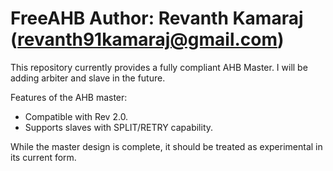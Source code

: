 FreeAHB
Author: Revanth Kamaraj  (revanth91kamaraj@gmail.com)
===============================================================================
This repository currently provides a fully compliant AHB Master. 
I will be adding arbiter and slave in the future.

Features of the AHB master:
- Compatible with Rev 2.0.
- Supports slaves with SPLIT/RETRY capability.

While the master design is complete, it should be treated as experimental in 
its current form.


